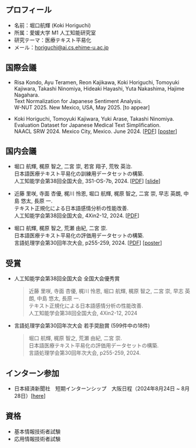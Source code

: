 ## プロフィール
* 名前：堀口航輝 (Koki Horiguchi)
* 所属：愛媛大学 M1 人工知能研究室
* 研究テーマ：医療テキスト平易化
* メール：horiguchi@ai.cs.ehime-u.ac.jp

## 国際会議
* Risa Kondo, Ayu Teramen, Reon Kajikawa, Koki Horiguchi, Tomoyuki Kajiwara, Takashi Ninomiya, Hideaki Hayashi, Yuta Nakashima, Hajime Nagahara.  
  Text Normalization for Japanese Sentiment Analysis.  
  W-NUT 2025. New Mexico, USA, May 2025. [to appear]
  
* Koki Horiguchi, Tomoyuki Kajiwara, Yuki Arase, Takashi Ninomiya.  
  Evaluation Dataset for Japanese Medical Text Simplification.  
  NAACL SRW 2024. Mexico City, Mexico. June 2024. [[PDF](https://aclanthology.org/2024.naacl-srw.23/)] [[poster](https://drive.google.com/file/d/1QamJLy4Uf8SPoU1CQlXQKkRZO8qRD0yE/view?usp=drive_link)]

## 国内会議
* 堀口 航輝, 梶原 智之, 二宮 崇, 若宮 翔子, 荒牧 英治.  
  日本語医療テキスト平易化の訓練用データセットの構築.  
  人工知能学会第38回全国大会, 3S1-OS-7b, 2024. [[PDF](https://www.jstage.jst.go.jp/article/pjsai/JSAI2024/0/JSAI2024_3S1OS7b04/_article/-char/ja/)] [[slide](https://drive.google.com/file/d/11ETgFr1iTUrcB8R8uxzSDpNIXXnPYmdy/view?usp=drive_link)]

* 近藤 里咲, 寺面 杏優, 梶川 怜恩, 堀口 航輝, 梶原 智之, 二宮 崇, 早志 英朗, 中島 悠太, 長原 一.  
  テキスト正規化による日本語感情分析の性能改善.  
  人工知能学会第38回全国大会, 4Xin2-12, 2024. [[PDF](https://www.jstage.jst.go.jp/article/pjsai/JSAI2024/0/JSAI2024_4Xin212/_article/-char/ja/)]

* 堀口 航輝, 梶原 智之, 荒瀬 由紀, 二宮 崇.  
  日本語医療テキスト平易化の評価用データセットの構築.  
  言語処理学会第30回年次大会, p255-259, 2024. [[PDF](https://anlp.jp/proceedings/annual_meeting/2024/pdf_dir/P1-21.pdf)] [[poster](https://drive.google.com/file/d/10Ydu_c9d8ka4TZuGAI0-c0plBL--YHhg/view?usp=drive_link)]

## 受賞
* 人工知能学会第38回全国大会 全国大会優秀賞
  >近藤 里咲, 寺面 杏優, 梶川 怜恩, 堀口 航輝, 梶原 智之, 二宮 崇, 早志 英朗, 中島 悠太, 長原 一.  
  >テキスト正規化による日本語感情分析の性能改善.  
  >人工知能学会第38回全国大会, 4Xin2-12, 2024  
  
* 言語処理学会第30回年次大会 若手奨励賞 (599件中の18件)
  >堀口 航輝, 梶原 智之, 荒瀬 由紀, 二宮 崇.  
  >日本語医療テキスト平易化の評価用データセットの構築.  
  >言語処理学会第30回年次大会, p255-259, 2024.

## インターン参加
* 日本経済新聞社　短期インターンシップ　大阪日程（2024年8月24日 ~ 8月28日）[[here](https://hack.nikkei.com/internJobs/2024_summer/)]

## 資格
* 基本情報技術者試験
* 応用情報技術者試験
